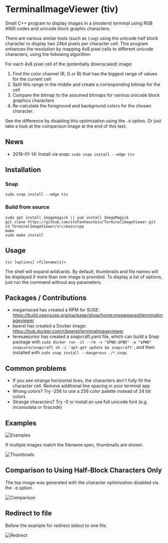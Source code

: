# TerminalImageViewer (tiv)

Small C++ program to display images in a (modern) terminal using RGB ANSI codes and unicode block graphic characters.

There are various similar tools (such as `timg`) using the unicode half block character to display two 24bit pixels per character cell. This program enhances the resolution by mapping 4x8 pixel cells to different unicode characters, using the following algorithm:

For each 4x8 pixel cell of the (potentially downscaled) image:

1. Find the color channel (R, G or B) that has the biggest range of values for the current cell
2. Split this range in the middle and create a corresponding bitmap for the cell
4. Compare the bitmap to the assumed bitmaps for various unicode block graphics characters
5. Re-calculate the foreground and background colors for the chosen character.

See the difference by disabling this optimization using the `-0` option. Or just take a look at the comparison image at the end of this text.

## News

- 2019-01-14: Install via snap: `sudo snap install --edge tiv`

## Installation

### Snap

    sudo snap install --edge tiv

### Build from source

    sudo apt install imagemagick || yum install ImageMagick
    git clone https://github.com/stefanhaustein/TerminalImageViewer.git
    cd TerminalImageViewer/src/main/cpp
    make
    sudo make install

## Usage

    tiv [options] <filename(s)>

The shell will expand wildcards. By default, thumbnails and file names will be displayed if more than one image is provided. To display a list of options, just run the command without any parameters. 

## Packages / Contributions

 - megamaced has created a RPM for SUSE:
   https://build.opensuse.org/package/show/home:megamaced/terminalimageviewer
 - bperel has created a Docker image:
   https://hub.docker.com/r/bperel/terminalimageviewer
 - teresaejunior has created a snapcraft.yaml file, which can build a Snap package with `sudo docker run -it --rm -v "$PWD:$PWD" -w "$PWD" snapcore/snapcraft sh -c 'apt-get update && snapcraft'`, and then installed with `sudo snap install --dangerous ./*.snap`.

## Common problems

 - If you see strange horizontal lines, the characters don't fully fill the character cell. Remove additional line spacing in your terminal app
 - Wrong colors? Try -256 to use a 256 color palette instead of 24 bit colors
 - Strange characters? Try -0 or install an use full unicode font (e.g. inconsolata or firacode)
 
 
## Examples

![Examples](https://i.imgur.com/8UyGjg8.png)

If multiple images match the filename spec, thumbnails are shown.

![Thumbnails](https://i.imgur.com/PTYgSqz.png)

## Comparison to Using Half-Block Characters Only

The top image was generated with the character optimization disabled via the `-0` option.

![Comparison](https://i.imgur.com/OzdCeh6.png)

## Redirect to file

Bellow the example for redirect stdout to one file.

![Redirect](https://i.imgur.com/XB40Gai.png)

